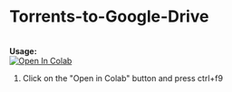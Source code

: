 # Torrents-to-Google-Drive

<br><b>Usage:</b>
<br>
<a href="https://colab.research.google.com/github/mine-nandha/Torrents-to-Google-Drive/blob/master/Torrents_to_Google_Drive.ipynb" target="_parent\"><img src="https://colab.research.google.com/assets/colab-badge.svg" alt="Open In Colab"/></a>
1. Click on the "Open in Colab" button and press ctrl+f9
